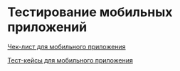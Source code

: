 # **Тестирование мобильных приложений**

[Чек-лист для мобильного приложения](https://docs.google.com/spreadsheets/d/1t2TMpHRXQqVIFVvjzHtSCGkO1kNKotVqWkR2eroptv0/edit?usp=sharing)

[Тест-кейсы для мобильного приложения](https://github.com/VeraChernyavskaya/mobile/blob/main/Chernyavskaya_Test_cases_mobile_app.pdf)
